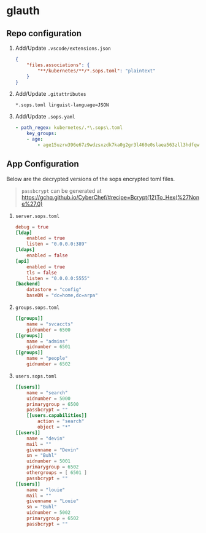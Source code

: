 # glauth

## Repo configuration

1. Add/Update `.vscode/extensions.json`
    ```json
    {
        "files.associations": {
            "**/kubernetes/**/*.sops.toml": "plaintext"
        }
    }
    ```

2. Add/Update `.gitattributes`
    ```text
    *.sops.toml linguist-language=JSON
    ```

3. Add/Update `.sops.yaml`
    ```yaml
    - path_regex: kubernetes/.*\.sops\.toml
        key_groups:
        - age:
            - age15uzrw396e67z9wdzsxzdk7ka0g2gr3l460e0slaea563zll3hdfqwqxdta
    ```

## App Configuration

Below are the decrypted versions of the sops encrypted toml files.

> `passbcrypt` can be generated at https://gchq.github.io/CyberChef/#recipe=Bcrypt(12)To_Hex(%27None%27,0)


1. `server.sops.toml`
    ```toml
    debug = true
    [ldap]
        enabled = true
        listen = "0.0.0.0:389"
    [ldaps]
        enabled = false
    [api]
        enabled = true
        tls = false
        listen = "0.0.0.0:5555"
    [backend]
        datastore = "config"
        baseDN = "dc=home,dc=arpa"
    ```

2. `groups.sops.toml`
    ```toml
    [[groups]]
        name = "svcaccts"
        gidnumber = 6500
    [[groups]]
        name = "admins"
        gidnumber = 6501
    [[groups]]
        name = "people"
        gidnumber = 6502
    ```

3. `users.sops.toml`
    ```toml
    [[users]]
        name = "search"
        uidnumber = 5000
        primarygroup = 6500
        passbcrypt = ""
        [[users.capabilities]]
            action = "search"
            object = "*"
    [[users]]
        name = "devin"
        mail = ""
        givenname = "Devin"
        sn = "Buhl"
        uidnumber = 5001
        primarygroup = 6502
        othergroups = [ 6501 ]
        passbcrypt = ""
    [[users]]
        name = "louie"
        mail = ""
        givenname = "Louie"
        sn = "Buhl"
        uidnumber = 5002
        primarygroup = 6502
        passbcrypt = ""
    ```
